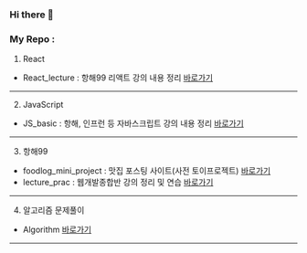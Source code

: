 ### Hi there 👋

### My Repo : 
1. React
- React_lecture : 항해99 리액트 강의 내용 정리 [바로가기](https://github.com/vjiji/React_lecture)
---
2. JavaScript 
- JS_basic : 항해, 인프런 등 자바스크립트 강의 내용 정리 [바로가기](https://github.com/vjiji/JS_basic)
---
3. 항해99
- foodlog_mini_project : 맛집 포스팅 사이트(사전 토이프로젝트) [바로가기](https://github.com/vjiji/foodlog_mini_project)
- lecture_prac : 웹개발종합반 강의 정리 및 연습 [바로가기](https://github.com/vjiji/lecture_prac)
---
4. 알고리즘 문제풀이
- Algorithm [바로가기](https://github.com/vjiji/Algorithm)
---

<!--
**vjiji/vjiji** is a ✨ _special_ ✨ repository because its `README.md` (this file) appears on your GitHub profile.

Here are some ideas to get you started:

- 🔭 I’m currently working on ...
- 🌱 I’m currently learning ...
- 👯 I’m looking to collaborate on ...
- 🤔 I’m looking for help with ...
- 💬 Ask me about ...
- 📫 How to reach me: ...
- 😄 Pronouns: ...
- ⚡ Fun fact: ...
-->
